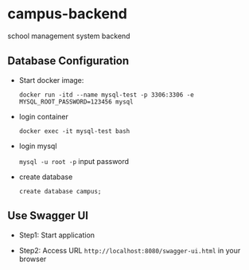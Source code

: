 # campus-backend
school management system backend


## Database Configuration

- Start docker image:
    
    `docker run -itd --name mysql-test -p 3306:3306 -e MYSQL_ROOT_PASSWORD=123456 mysql`

- login container

    `docker exec -it mysql-test bash`

- login mysql

    `mysql -u root -p`
    input password
    
- create database
 
   `create database campus;`

## Use Swagger UI

- Step1: Start application 

- Step2: Access URL `http://localhost:8080/swagger-ui.html` in your browser
